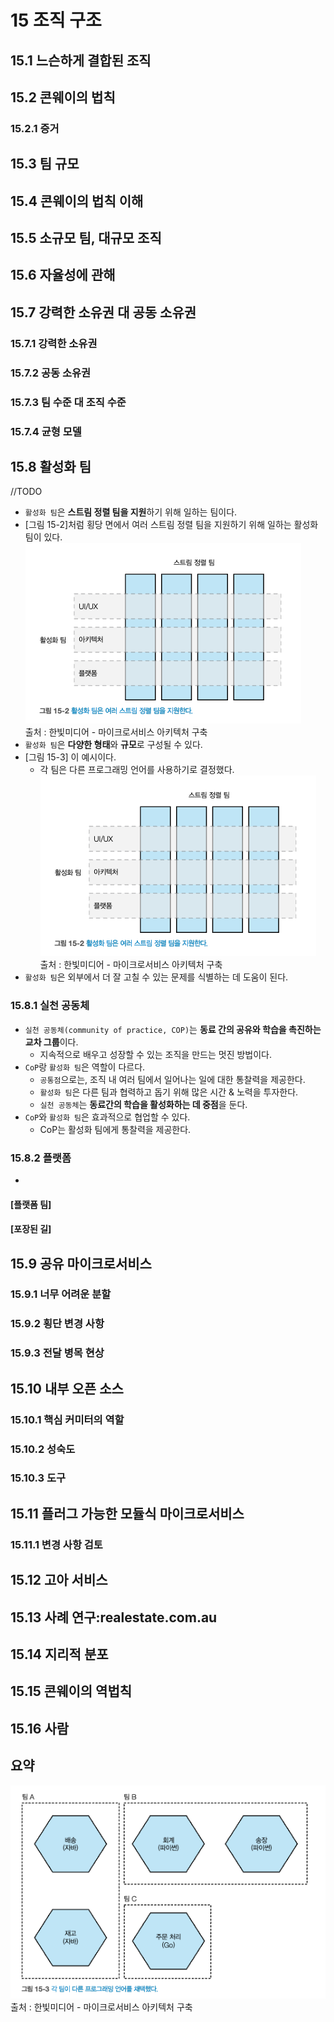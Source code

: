 # 15 조직 구조

## 15.1 느슨하게 결합된 조직
## 15.2 콘웨이의 법칙
### 15.2.1 증거
## 15.3 팀 규모
## 15.4 콘웨이의 법칙 이해
## 15.5 소규모 팀, 대규모 조직
## 15.6 자율성에 관해
## 15.7 강력한 소유권 대 공동 소유권
### 15.7.1 강력한 소유권
### 15.7.2 공동 소유권
### 15.7.3 팀 수준 대 조직 수준
### 15.7.4 균형 모델

## 15.8 활성화 팀
//TODO
- `활성화 팀`은 **스트림 정렬 팀을 지원**하기 위해 일하는 팀이다.
- [그림 15-2]처럼 횡당 면에서 여러 스트림 정렬 팀을 지원하기 위해 일하는 활성화 팀이 있다.  
  ![1](./images/ch15/img.png)      
  출처 : 한빛미디어 - 마이크로서비스 아키텍처 구축  
- `활성화 팀`은 **다양한 형태**와 **규모**로 구성될 수 있다.
- [그림 15-3] 이 예시이다.
  - 각 팀은 다른 프로그래밍 언어를 사용하기로 결정했다.
  ![1](./images/ch15/img.png)      
  출처 : 한빛미디어 - 마이크로서비스 아키텍처 구축  
- `활성화 팀`은 외부에서 더 잘 고칠 수 있는 문제를 식별하는 데 도움이 된다.

### 15.8.1 실천 공동체
- `실천 공동체(community of practice, COP)`는 **동료 간의 공유와 학습을 촉진하는 교차 그룹**이다.
  - 지속적으로 배우고 성장할 수 있는 조직을 만드는 멋진 방법이다.
- `CoP`랑 `활성화 팀`은 역할이 다르다.
  - `공통점`으로는, 조직 내 여러 팀에서 일어나는 일에 대한 통찰력을 제공한다.
  - `활성화 팀`은 다른 팀과 협력하고 돕기 위해 많은 시간 & 노력을 투자한다.
  - `실천 공동체`는 **동료간의 학습을 활성화하는 데 중점**을 둔다.
- `CoP`와 `활성화 팀`은 효과적으로 협업할 수 있다.
  - CoP는 활성화 팀에게 통찰력을 제공한다.

### 15.8.2 플랫폼
- 

#### [플랫폼 팀]
#### [포장된 길]


## 15.9 공유 마이크로서비스
### 15.9.1 너무 어려운 분할
### 15.9.2 횡단 변경 사항
### 15.9.3 전달 병목 현상

## 15.10 내부 오픈 소스
### 15.10.1 핵심 커미터의 역할
### 15.10.2 성숙도
### 15.10.3 도구

## 15.11 플러그 가능한 모듈식 마이크로서비스
### 15.11.1 변경 사항 검토

## 15.12 고아 서비스
## 15.13 사례 연구:realestate.com.au
## 15.14 지리적 분포
## 15.15 콘웨이의 역법칙
## 15.16 사람

## 요약


![1](./images/ch15/img_1.png)      
출처 : 한빛미디어 - 마이크로서비스 아키텍처 구축  
